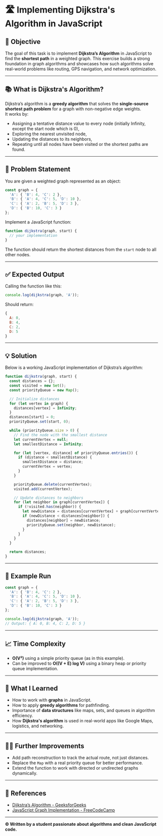 # 🛣️ Implementing Dijkstra's Algorithm in JavaScript

## 🎯 Objective

The goal of this task is to implement **Dijkstra’s Algorithm** in JavaScript to find the **shortest path** in a weighted graph. This exercise builds a strong foundation in graph algorithms and showcases how such algorithms solve real-world problems like routing, GPS navigation, and network optimization.

---

## 📚 What is Dijkstra's Algorithm?

Dijkstra’s algorithm is a **greedy algorithm** that solves the **single-source shortest path problem** for a graph with non-negative edge weights.  
It works by:
- Assigning a tentative distance value to every node (initially Infinity, except the start node which is 0),
- Exploring the nearest unvisited node,
- Updating the distances to its neighbors,
- Repeating until all nodes have been visited or the shortest paths are found.

---

## 📝 Problem Statement

You are given a weighted graph represented as an object:

```js
const graph = {
  'A': { 'B': 4, 'C': 2 },
  'B': { 'A': 4, 'C': 5, 'D': 10 },
  'C': { 'A': 2, 'B': 5, 'D': 3 },
  'D': { 'B': 10, 'C': 3 }
};
```

Implement a JavaScript function:

```js
function dijkstra(graph, start) {
  // your implementation
}
```

The function should return the shortest distances from the `start` node to all other nodes.

---

## ✅ Expected Output

Calling the function like this:

```js
console.log(dijkstra(graph, 'A'));
```

Should return:

```js
{
  A: 0,
  B: 4,
  C: 2,
  D: 5
}
```

---

## 💡 Solution

Below is a working JavaScript implementation of Dijkstra’s algorithm:

```js
function dijkstra(graph, start) {
  const distances = {};
  const visited = new Set();
  const priorityQueue = new Map();

  // Initialize distances
  for (let vertex in graph) {
    distances[vertex] = Infinity;
  }
  distances[start] = 0;
  priorityQueue.set(start, 0);

  while (priorityQueue.size > 0) {
    // Find the node with the smallest distance
    let currentVertex = null;
    let smallestDistance = Infinity;

    for (let [vertex, distance] of priorityQueue.entries()) {
      if (distance < smallestDistance) {
        smallestDistance = distance;
        currentVertex = vertex;
      }
    }

    priorityQueue.delete(currentVertex);
    visited.add(currentVertex);

    // Update distances to neighbors
    for (let neighbor in graph[currentVertex]) {
      if (!visited.has(neighbor)) {
        let newDistance = distances[currentVertex] + graph[currentVertex][neighbor];
        if (newDistance < distances[neighbor]) {
          distances[neighbor] = newDistance;
          priorityQueue.set(neighbor, newDistance);
        }
      }
    }
  }

  return distances;
}
```

---

## 🧪 Example Run

```js
const graph = {
  'A': { 'B': 4, 'C': 2 },
  'B': { 'A': 4, 'C': 5, 'D': 10 },
  'C': { 'A': 2, 'B': 5, 'D': 3 },
  'D': { 'B': 10, 'C': 3 }
};

console.log(dijkstra(graph, 'A'));
// Output: { A: 0, B: 4, C: 2, D: 5 }
```

---

## 📈 Time Complexity

- **O(V²)** using a simple priority queue (as in this example).
- Can be improved to **O((V + E) log V)** using a binary heap or priority queue implementation.

---

## 📘 What I Learned

- How to work with **graphs** in JavaScript.
- How to apply **greedy algorithms** for pathfinding.
- Importance of **data structures** like maps, sets, and queues in algorithm efficiency.
- How **Dijkstra's algorithm** is used in real-world apps like Google Maps, logistics, and networking.

---

## 🙋‍♂️ Further Improvements

- Add path reconstruction to track the actual route, not just distances.
- Replace the `Map` with a real priority queue for better performance.
- Extend the function to work with directed or undirected graphs dynamically.

---

## 📎 References

- [Dijkstra’s Algorithm - GeeksforGeeks](https://www.geeksforgeeks.org/dijkstras-shortest-path-algorithm-using-priority_queue-stl/)
- [JavaScript Graph Implementation - FreeCodeCamp](https://www.freecodecamp.org/news/implementing-dijkstras-shortest-path-algorithm-in-javascript-8c5e5d3e5f46/)

---

**©️ Written by a student passionate about algorithms and clean JavaScript code.**
